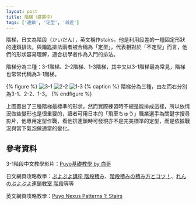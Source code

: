 ```yaml
---
layout: post
title: 階梯（建置中）
tags: ['連鎖', '定型', '段差']
---
```


階梯，日文為階段（かいだん），英文稱作stairs。他是利用段差的一種固定形狀的連鎖排法，與鑰匙排法兩者被合稱為「定型」，代表相對於「不定型」而言，他們的形狀容易理解，適合初學者作為入門的排法。

階梯分為三種：3-1階梯、2-2階梯、1-3階梯，其中又以3-1階梯最為常見，階梯也常常代稱為3-1階梯。

{% figure %}
  ![3-1](https://puyonexus.com/chainsim/image/XxkWt.png) 
  ![2-2](https://puyonexus.com/chainsim/image/YaxfJ.png)
  ![1-3](https://puyonexus.com/chainsim/image/PBcvZ.png)
{% caption %}
階梯分為三種，由左而右分別為3-1、2-2、1-3。
{% endfigure %}

上圖畫出了三種階梯最標準的形狀，然而實際練習時不總是能排成這樣，所以依情況做些變形也是很重要的，讀者可用日本的「飛車ちゅう」職業選手為關鍵字搜尋影片，他專用定型作戰，看他排連鎖時可發現亦不是完美標準的定型，而是依據戰況與當下氣泡做適當的變化。

## 參考資料

3-1階段中文教學影片：[Puyo基礎教學 by 白哥](https://www.youtube.com/watch?v=Cso12CkyWLA)

日文網頁攻略教學：[ぷよぷよ講座  階段積み](http://alg-d.com/game/puyo/chain1.html)、[階段積みの積み方とコツ！](https://jiyu-cho.com/puyopuyo-kaidan)、[れんのぷよぷよ連鎖教室 階段](http://http://ren-channnel.com/kagi/)等等

英文網頁攻略教學：[Puyo Nexus Patterns 1: Stairs](https://puyonexus.com/wiki/Patterns_1:_Stairs)
